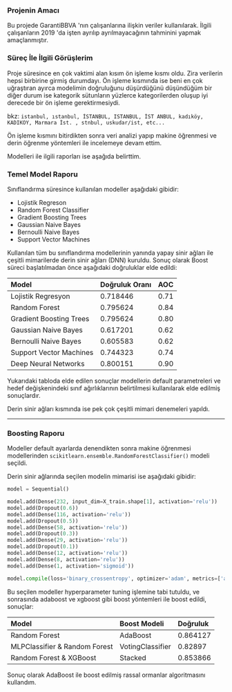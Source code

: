 ### Projenin Amacı
Bu projede GarantiBBVA 'nın çalışanlarına ilişkin veriler kullanılarak. İlgili çalışanların 2019 'da işten ayrılıp ayrılmayacağının tahminini yapmak amaçlanmıştır. 

### Süreç İle İlgili Görüşlerim
Proje süresince en çok vaktimi alan kısım ön işleme kısmı oldu. Zira verilerin hepsi birbirine girmiş durumdayı. Ön işleme kısmında ise beni en çok uğraştıran ayırca modelimin doğruluğunu düşürdüğünü düşündüğüm bir diğer durum ise kategorik sütunların yüzlerce kategorilerden oluşup iyi derecede bir ön işleme gerektirmesiydi.  

bkz: `istanbul, ıstanbul, İSTANBUL, ISTANBUL, İST ANBUL, kadıköy, KADIKOY, Marmara İst. , stnbul, uskudar/ist, etc...`

Ön işleme kısmını bitirdikten sonra veri analizi yapıp makine öğrenmesi ve derin öğrenme yöntemleri ile incelemeye devam ettim.  

Modelleri ile ilgili raporları ise aşağıda belirttim.

### Temel Model Raporu  
Sınıflandırma süresince kullanılan modeller aşağıdaki gibidir:  
* Lojistik Regreson  
* Random Forest Classifier
* Gradient Boosting Trees
* Gaussian Naive Bayes
* Bernoulli Naive Bayes
* Support Vector Machines

Kullanılan tüm bu sınıflandırma modellerinin yanında yapay sinir ağları ile çeşitli mimarilerde derin sinir ağları (DNN) kuruldu. Sonuç olarak Boost süreci başlatılmadan önce aşağıdaki doğruluklar elde edildi:

| Model | Doğruluk Oranı | AOC |
| :-------- | :-------- | :-------- |
| Lojistik Regresyon  | 0.718446 | 0.71 |
| Random Forest  | 0.795624  | 0.84  |
| Gradient Boosting Trees  | 0.795624  | 0.80  |
| Gaussian Naive Bayes  | 0.617201  | 0.62  |
| Bernoulli Naive Bayes  | 0.605583  | 0.62  |
| Support Vector Machines  | 0.744323  | 0.74  |
| Deep Neural Networks  | 0.800151  | 0.90  |

Yukarıdaki tabloda elde edilen sonuçlar modellerin default parametreleri ve hedef değişkenindeki sınıf ağırlıklarının belirtilmesi kullanılarak elde edilmiş sonuçlardır.

Derin sinir ağları kısmında ise pek çok çeşitli mimari denemeleri yapıldı.

<hr>

### Boosting Raporu

Modeller default ayarlarda denendikten sonra makine öğrenmesi modellerinden `scikitlearn.ensemble.RandomForestClassifier()` modeli seçildi.  

Derin sinir ağlarında seçilen modelin mimarisi ise aşağıdaki gibidir:  

```python
model = Sequential()

model.add(Dense(232, input_dim=X_train.shape[1], activation='relu'))
model.add(Dropout(0.6))
model.add(Dense(116, activation='relu'))
model.add(Dropout(0.5))
model.add(Dense(58, activation='relu'))
model.add(Dropout(0.3))
model.add(Dense(29, activation='relu'))
model.add(Dropout(0.1))
model.add(Dense(12, activation='relu'))
model.add(Dense(8, activation='relu'))
model.add(Dense(1, activation='sigmoid'))

model.compile(loss='binary_crossentropy', optimizer='adam', metrics=['accuracy'])
```

Bu seçilen modeller hyperparameter tuning işlemine tabi tutuldu, ve sonrasında adaboost ve xgboost gibi boost yöntemleri ile boost edildi, sonuçlar:  

| Model | Boost Modeli | Doğruluk |
| :-------- | :-------- | :-------- |
| Random Forest  | AdaBoost | 0.864127 |
| MLPClassifier & Random Forest  | VotingClassifier | 0.82897 |
| Random Forest & XGBoost  | Stacked | 0.853866 |

Sonuç olarak AdaBoost ile boost edilmiş rassal ormanlar algoritmasını kullandım.
